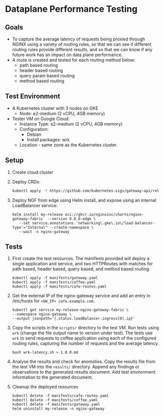 # Dataplane Performance Testing

## Goals

- To capture the average latency of requests being proxied through NGINX using a variety of routing rules, so that we
  can see if different routing rules provide different results, and so that we can know if any future work has an impact
  on data plane performance.
- A route is created and tested for each routing method below:
  - path based routing
  - header based routing
  - query param based routing
  - method based routing

## Test Environment

- A Kubernetes cluster with 3 nodes on GKE
  - Node: e2-medium (2 vCPU, 4GB memory)
- Tester VM on Google Cloud:
  - Instance Type: e2-medium (2 vCPU, 4GB memory)
  - Configuration:
    - Debian
    - Install packages: wrk
  - Location - same zone as the Kubernetes cluster.

## Setup

1. Create cloud cluster
2. Deploy CRDs:

   ```bash
   kubectl apply -f https://github.com/kubernetes-sigs/gateway-api/releases/download/v0.8.1/standard-install.yaml
   ```

3. Deploy NGF from edge using Helm install, and expose using an internal LoadBalancer service:

   ```console
   helm install my-release oci://ghcr.io/nginxinc/charts/nginx-gateway-fabric  --version 0.0.0-edge \
      --set service.annotations.'networking\.gke\.io\/load-balancer-type'="Internal" --create-namespace \
      --wait -n nginx-gateway
   ```

## Tests

1. First create the test resources. The manifests provided will deploy a single application and service, and two
   HTTPRoutes with matches for path based, header based, query based, and method based routing.

   ```console
   kubectl apply -f manifests/gateway.yaml
   kubectl apply -f manifests/coffee.yaml
   kubectl apply -f manifests/cafe-routes.yaml
   ```

2. Get the external IP of the nginx-gateway service and add an entry in /etc/hosts for `<GW_IP> cafe.example.com`.

   ```console
   kubectl get service my-release-nginx-gateway-fabric \
   --namespace nginx-gateway \
   --output jsonpath='{.status.loadBalancer.ingress[0].ip}'
   ```

3. Copy the scripts in the `scripts/` directory to the test VM. Run tests using `wrk` (change the file output name to
   version under test). The tests use `wrk` to send requests to coffee application using each of the configured routing
   rules, capturing the number of requests and the average latency.

   ```console
   bash wrk-latency.sh > 1.0.0.md
   ```

4. Analyse the results and check for anomolies. Copy the results file from the test VM into the `results/` directory.
   Append any findings or observations to the generated results document. Add test environment information to the
   generated document.

5. Cleanup the deployed resources

   ```console
   kubectl delete -f manifests/cafe-routes.yaml
   kubectl delete -f manifests/coffee.yaml
   kubectl delete -f manifests/gateway.yaml
   helm uninstall my-release -n nginx-gateway
   ```
